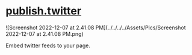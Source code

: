 # [publish.twitter](https://publish.twitter.com/#)

![Screenshot 2022-12-07 at 2.41.08 PM](../../../../Assets/Pics/Screenshot 2022-12-07 at 2.41.08 PM.png)

Embed twitter feeds to your page. 

